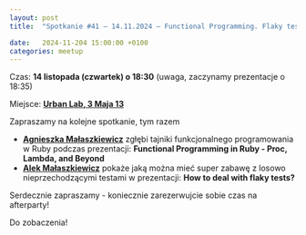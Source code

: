 ```yaml
---
layout: post
title:  "Spotkanie #41 – 14.11.2024 – Functional Programming. Flaky tests"

date:   2024-11-204 15:00:00 +0100
categories: meetup
---
```



Czas: **14 listopada (czwartek) o 18:30** (uwaga, zaczynamy prezentacje o 18:35) 

Miejsce: **[Urban Lab, 3 Maja 13](https://goo.gl/maps/xfBVTXEWcyR3U9XcA)**


Zapraszamy na kolejne spotkanie, tym razem 

* **[Agnieszka Małaszkiewicz](https://twitter.com/womanonrails)** zgłębi tajniki funkcjonalnego programowania w Ruby podczas prezentacji: **Functional Programming in Ruby - Proc, Lambda, and Beyond**
* **[Alek Małaszkiewicz](https://torrocus.com)** pokaże jaką można mieć super zabawę z losowo nieprzechodzącymi testami w prezentacji: **How to deal with flaky tests?**

Serdecznie zapraszamy - koniecznie zarezerwujcie sobie czas na afterparty!

Do zobaczenia!
